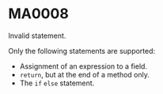 # MA0008

Invalid statement.

Only the following statements are supported:

+ Assignment of an expression to a field.
+ `return`, but at the end of a method only.
+ The `if` `else` statement.
